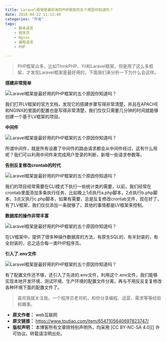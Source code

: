 ```yaml
---
title: Laravel框架是最好用的PHP框架的五个原因你知道吗？
date: 2018-04-22 11:13:40
categories: "开发"
tags:
	- 脚本语言
	- 程序员
	- Nginx
	- 编程语言
	- PHP

---
```


> PHP框架众多，比如ThinkPHP、Yii和Laravel框架，但是用了这么多框架，才发现Laravel框架是最好用的，下面我们来分析一下为什么会这样。

**搭建非常简单**

![Laravel框架是最好用的PHP框架的五个原因你知道吗？][Laravel_PHP]

我们打开LV框架的官方文档，发现它的搭建步骤写得非常清楚，并且在APACHE和NGINX的里面的配置也是写得非常清楚，我们仅仅只需要几分钟的时间就能够创建一个基于LV框架的项目。


**中间件**

![Laravel框架是最好用的PHP框架的五个原因你知道吗？][Laravel_PHP 1]

所谓中间件，就是所有设置了中间件的路由请求都会从中间件经过，这有什么用呢？我们可以利用中间件来完成用户登录的判断，新增一些请求参数等。


**告别反复修改crontab的时代**

![Laravel框架是最好用的PHP框架的五个原因你知道吗？][Laravel_PHP 2]

我们的项目经常需要在CLI模式下执行一些统计类的需要，以前，我们经常在crontab里面添加多条执行任务，比如晚上1点执行a.php脚本，2点执行b.php脚本，3点又执行c.php脚本，如果有需要，总是反复修改crontab文件，现在好了，有了LV框架，我们仅仅添加一条就够了，其他的事情都是LV框架来控制。


**数据库的操作非常丰富**


![Laravel框架是最好用的PHP框架的五个原因你知道吗？][Laravel_PHP 3]

在LV框架中，提供了很多种操作数据库的方法，有原生SQL的，有半封装的，有全封装的，总之适合每一类PHP程序员。


**引入了.env文件**

![Laravel框架是最好用的PHP框架的五个原因你知道吗？][Laravel_PHP 4]

有了配置文件还不够，还引入了先进的.env文件，利用这个.env文件，我们能够实现本地开发环境、测试环境、生产环境的配置文件分离，再与不用反反复复修改各种环境下面的配置文件了。


> 喜欢我就关注我，一个程序员老司机，和你分享编程、运营、需求等等经验和趣事。


[Laravel_PHP]: http://p3.pstatp.com/large/pgc-image/1524366691649aaaebec047
[Laravel_PHP 1]: http://p3.pstatp.com/large/pgc-image/1524366708086fba57e1b4e
[Laravel_PHP 2]: http://p1.pstatp.com/large/pgc-image/152436672141345e3050212
[Laravel_PHP 3]: http://p3.pstatp.com/large/pgc-image/15243667397224196beccb4
[Laravel_PHP 4]: http://p3.pstatp.com/large/pgc-image/152436675651081de49da87
 *  **原文作者：** web互联网
 *  **原文链接：** https://www.toutiao.com/item/6547105640697823747/
 *  **版权声明：** 本博客所有文章除特别声明外，均采用 [CC BY-NC-SA 4.0][] 许可协议。转载请注明出处。